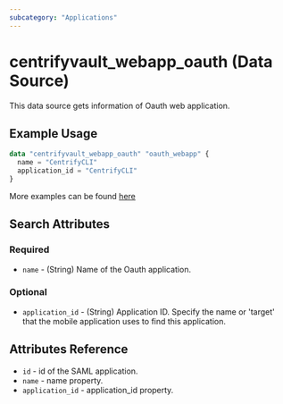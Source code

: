 ```yaml
---
subcategory: "Applications"
---
```


# centrifyvault_webapp_oauth (Data Source)

This data source gets information of Oauth web application.

## Example Usage

```terraform
data "centrifyvault_webapp_oauth" "oauth_webapp" {
  name = "CentrifyCLI"
  application_id = "CentrifyCLI"
}
```

More examples can be found [here](https://github.com/marcozj/terraform-provider-centrifyvault/tree/main/examples/centrifyvault_webapp_oauth)

## Search Attributes

### Required

- `name` - (String) Name of the Oauth application.

### Optional

- `application_id` - (String) Application ID. Specify the name or 'target' that the mobile application uses to find this application.

## Attributes Reference

- `id` - id of the SAML application.
- `name` - name property.
- `application_id` - application_id property.
